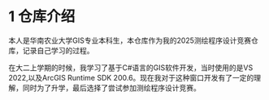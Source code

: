# 1 仓库介绍
本人是华南农业大学GIS专业本科生，本仓库作为我的2025测绘程序设计竞赛仓库，记录自己学习的过程。

在大二上学期的时候，我学习了基于C#语言的GIS软件开发，当时使用的是VS 2022,以及ArcGIS Runtime SDK 200.6。现在我对于这种窗口开发有了一定的理解，同时为了升学，最后选择了尝试参加测绘程序设计竞赛。
